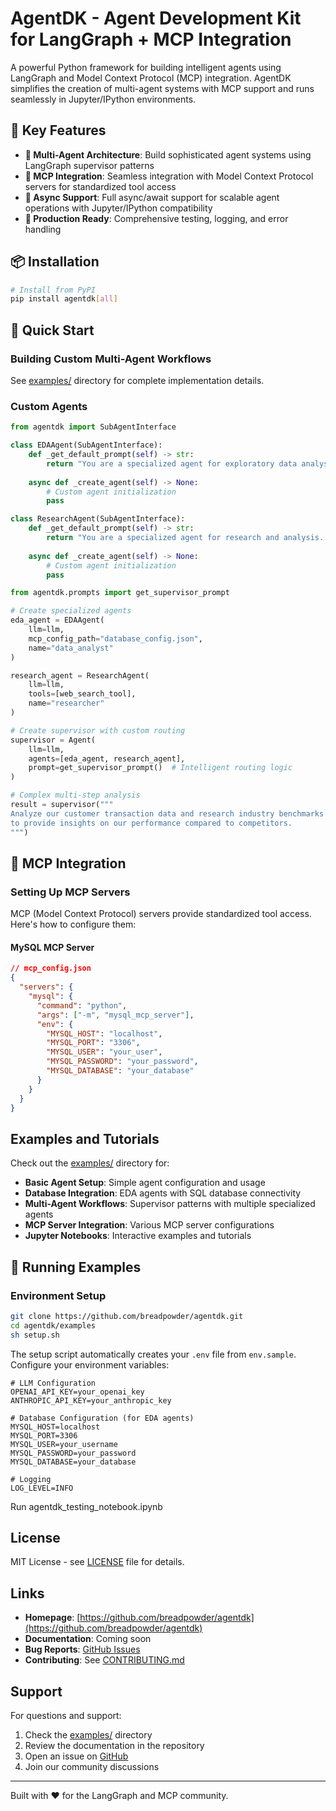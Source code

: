 # AgentDK - Agent Development Kit for LangGraph + MCP Integration

A powerful Python framework for building intelligent agents using LangGraph and Model Context Protocol (MCP) integration. AgentDK simplifies the creation of multi-agent systems with MCP support and runs seamlessly in Jupyter/IPython environments.

## 🚀 Key Features

- **🤖 Multi-Agent Architecture**: Build sophisticated agent systems using LangGraph supervisor patterns
- **🔌 MCP Integration**: Seamless integration with Model Context Protocol servers for standardized tool access
- **🔄 Async Support**: Full async/await support for scalable agent operations with Jupyter/IPython compatibility
- **🎯 Production Ready**: Comprehensive testing, logging, and error handling

## 📦 Installation

```bash
# Install from PyPI
pip install agentdk[all] 


```

## 🏁 Quick Start

### Building Custom Multi-Agent Workflows

See [examples/](examples/) directory for complete implementation details.

### Custom Agents
```python
from agentdk import SubAgentInterface

class EDAAgent(SubAgentInterface):
    def _get_default_prompt(self) -> str:
        return "You are a specialized agent for exploratory data analysis..."
    
    async def _create_agent(self) -> None:
        # Custom agent initialization
        pass

class ResearchAgent(SubAgentInterface):
    def _get_default_prompt(self) -> str:
        return "You are a specialized agent for research and analysis..."
    
    async def _create_agent(self) -> None:
        # Custom agent initialization
        pass
```

```python
from agentdk.prompts import get_supervisor_prompt

# Create specialized agents
eda_agent = EDAAgent(
    llm=llm,
    mcp_config_path="database_config.json",
    name="data_analyst"
)

research_agent = ResearchAgent(
    llm=llm,
    tools=[web_search_tool],
    name="researcher"
)

# Create supervisor with custom routing
supervisor = Agent(
    llm=llm,
    agents=[eda_agent, research_agent],
    prompt=get_supervisor_prompt()  # Intelligent routing logic
)

# Complex multi-step analysis
result = supervisor("""
Analyze our customer transaction data and research industry benchmarks 
to provide insights on our performance compared to competitors.
""")
```

## 🔧 MCP Integration

### Setting Up MCP Servers

MCP (Model Context Protocol) servers provide standardized tool access. Here's how to configure them:

#### MySQL MCP Server

```json
// mcp_config.json
{
  "servers": {
    "mysql": {
      "command": "python",
      "args": ["-m", "mysql_mcp_server"],
      "env": {
        "MYSQL_HOST": "localhost",
        "MYSQL_PORT": "3306",
        "MYSQL_USER": "your_user",
        "MYSQL_PASSWORD": "your_password",
        "MYSQL_DATABASE": "your_database"
      }
    }
  }
}
```

## Examples and Tutorials
Check out the [examples/](examples/) directory for:
- **Basic Agent Setup**: Simple agent configuration and usage
- **Database Integration**: EDA agents with SQL database connectivity  
- **Multi-Agent Workflows**: Supervisor patterns with multiple specialized agents
- **MCP Server Integration**: Various MCP server configurations
- **Jupyter Notebooks**: Interactive examples and tutorials


## 🔧 Running Examples

### Environment Setup

```bash
git clone https://github.com/breadpowder/agentdk.git
cd agentdk/examples
sh setup.sh
```

The setup script automatically creates your `.env` file from `env.sample`. Configure your environment variables:
```env
# LLM Configuration
OPENAI_API_KEY=your_openai_key
ANTHROPIC_API_KEY=your_anthropic_key

# Database Configuration (for EDA agents)
MYSQL_HOST=localhost
MYSQL_PORT=3306
MYSQL_USER=your_username
MYSQL_PASSWORD=your_password
MYSQL_DATABASE=your_database

# Logging
LOG_LEVEL=INFO
```
Run agentdk_testing_notebook.ipynb

## License

MIT License - see [LICENSE](LICENSE) file for details.

## Links

- **Homepage**: [https://github.com/breadpowder/agentdk](https://github.com/breadpowder/agentdk)
- **Documentation**: Coming soon
- **Bug Reports**: [GitHub Issues](https://github.com/breadpowder/agentdk/issues)
- **Contributing**: See [CONTRIBUTING.md](CONTRIBUTING.md)

## Support

For questions and support:

1. Check the [examples/](examples/) directory
2. Review the documentation in the repository
3. Open an issue on [GitHub](https://github.com/breadpowder/agentdk/issues)
4. Join our community discussions

---

Built with ❤️ for the LangGraph and MCP community. 